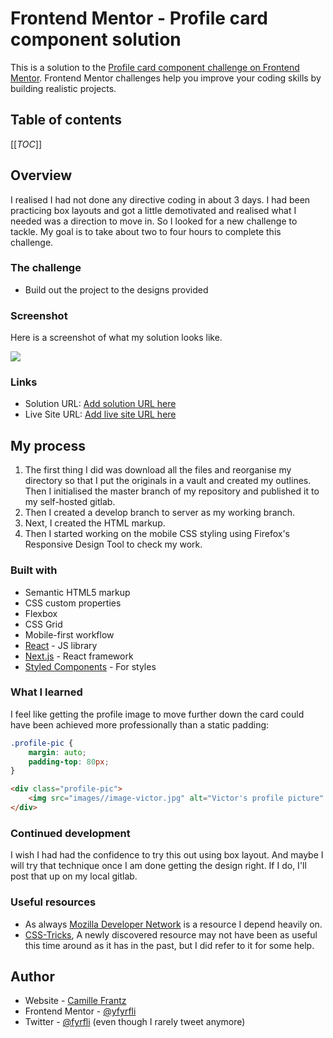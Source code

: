 # Frontend Mentor - Profile card component solution

This is a solution to the [Profile card component challenge on Frontend Mentor](https://www.frontendmentor.io/challenges/profile-card-component-cfArpWshJ). Frontend Mentor challenges help you improve your coding skills by building realistic projects. 

## Table of contents

[[_TOC_]]

## Overview
I realised I had not done any directive coding in about 3 days. I had been practicing box layouts and got a little demotivated and realised what I needed was a direction to move in. So I looked for a new challenge to tackle. My goal is to take about two to four hours to complete this challenge.

### The challenge

- Build out the project to the designs provided

### Screenshot

Here is a screenshot of what my solution looks like.

![](../images/screenshot.jpg)

### Links

- Solution URL: [Add solution URL here](https://your-solution-url.com)
- Live Site URL: [Add live site URL here](https://your-live-site-url.com)

## My process

1. The first thing I did was download all the files and reorganise my directory so that I put the originals in a vault and created my outlines. Then I initialised the master branch of my repository and published it to my self-hosted gitlab.
2. Then I created a develop branch to server as my working branch.
3. Next, I created the HTML markup.
4. Then I started working on the mobile CSS styling using Firefox's Responsive Design Tool to check my work.

### Built with

- Semantic HTML5 markup
- CSS custom properties
- Flexbox
- CSS Grid
- Mobile-first workflow
- [React](https://reactjs.org/) - JS library
- [Next.js](https://nextjs.org/) - React framework
- [Styled Components](https://styled-components.com/) - For styles


### What I learned

I feel like getting the profile image to move further down the card could have been achieved more professionally than a static padding:

```css
.profile-pic {
    margin: auto;
    padding-top: 80px;
}
```

```html
<div class="profile-pic">
    <img src="images//image-victor.jpg" alt="Victor's profile picture" />
</div>
```

### Continued development

I wish I had had the confidence to try this out using box layout. And maybe I will try that technique once I am done getting the design right. If I do, I'll post that up on my local gitlab. 

### Useful resources

- As always [Mozilla Developer Network](https://developer.mozilla.org) is a resource I depend heavily on.
- [CSS-Tricks](https://css-tricks.com/), A newly discovered resource may not have been as useful this time around as it has in the past, but I did refer to it for some help.

## Author

- Website - [Camille Frantz](https://github.com/fyrfli)
- Frontend Mentor - [@yfyrfli](https://www.frontendmentor.io/profile/fyrfli)
- Twitter - [@fyrfli](https://www.twitter.com/fyrfli) (even though I rarely tweet anymore)

